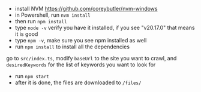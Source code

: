 - install NVM https://github.com/coreybutler/nvm-windows
- in Powershell, run `nvm install`
- then run `npm install`
- type `node -v` verify you have it installed, if you see "v20.17.0" that means it is good
- type `npm -v`, make sure you see npm installed as well
- run `npm install` to install all the dependencies

go to `src/index.ts`, modify `baseUrl` to the site you want to crawl, and `desiredKeywords` for the list of keywords you want to look for

- run `npm start`
- after it is done, the files are downloaded to `/files/`
